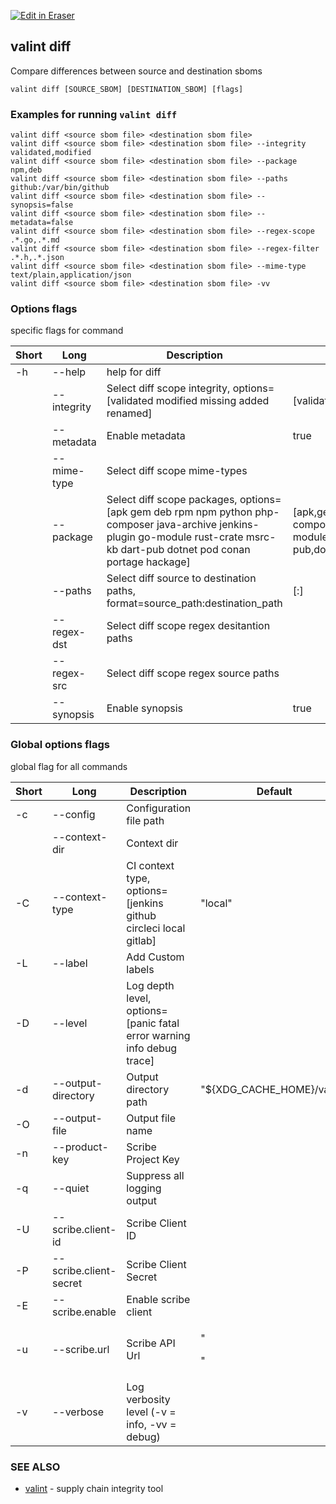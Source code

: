 <p><a target="_blank" href="https://app.eraser.io/workspace/v8cIKaYXW0lhjeJJyGJb" id="edit-in-eraser-github-link"><img alt="Edit in Eraser" src="https://firebasestorage.googleapis.com/v0/b/second-petal-295822.appspot.com/o/images%2Fgithub%2FOpen%20in%20Eraser.svg?alt=media&amp;token=968381c8-a7e7-472a-8ed6-4a6626da5501"></a></p>

## valint diff
Compare differences between source and destination sboms

```
valint diff [SOURCE_SBOM] [DESTINATION_SBOM] [flags]
```
### Examples for running `valint diff` 
```
valint diff <source sbom file> <destination sbom file>
valint diff <source sbom file> <destination sbom file> --integrity validated,modified
valint diff <source sbom file> <destination sbom file> --package npm,deb
valint diff <source sbom file> <destination sbom file> --paths github:/var/bin/github
valint diff <source sbom file> <destination sbom file> --synopsis=false
valint diff <source sbom file> <destination sbom file> --metadata=false
valint diff <source sbom file> <destination sbom file> --regex-scope .*.go,.*.md
valint diff <source sbom file> <destination sbom file> --regex-filter .*.h,.*.json
valint diff <source sbom file> <destination sbom file> --mime-type text/plain,application/json
valint diff <source sbom file> <destination sbom file> -vv
```
### Options flags
specific flags for command

| Short | Long | Description | Default |
| ----- | ----- | ----- | ----- |
| -h | --help | help for diff |  |
|  | --integrity | Select diff scope integrity, options=[validated modified missing added renamed] | [validated,modified,missing,added,renamed] |
|  | --metadata | Enable metadata | true |
|  | --mime-type | Select diff scope mime-types |  |
|  | --package | Select diff scope packages, options=[apk gem deb rpm npm python php-composer java-archive jenkins-plugin go-module rust-crate msrc-kb dart-pub dotnet pod conan portage hackage] | [apk,gem,deb,rpm,npm,python,php-composer,java-archive,jenkins-plugin,go-module,rust-crate,msrc-kb,dart-pub,dotnet,pod,conan,portage,hackage] |
|  | --paths | Select diff source to destination paths, format=source_path:destination_path | [:] |
|  | --regex-dst | Select diff scope regex desitantion paths |  |
|  | --regex-src | Select diff scope regex source paths |  |
|  | --synopsis | Enable synopsis | true |
### Global options flags
global flag for all commands

| Short | Long | Description | Default |
| ----- | ----- | ----- | ----- |
| -c | --config | Configuration file path |  |
|  | --context-dir | Context dir |  |
| -C | --context-type | CI context type, options=[jenkins github circleci local gitlab] | "local" |
| -L | --label | Add Custom labels |  |
| -D | --level | Log depth level, options=[panic fatal error warning info debug trace] |  |
| -d | --output-directory | Output directory path | "${XDG_CACHE_HOME}/valint" |
| -O | --output-file | Output file name |  |
| -n | --product-key | Scribe Project Key |  |
| -q | --quiet | Suppress all logging output |  |
| -U | --scribe.client-id | Scribe Client ID |  |
| -P | --scribe.client-secret | Scribe Client Secret |  |
| -E | --scribe.enable | Enable scribe client |  |
| -u | --scribe.url | Scribe API Url | <p>"</p><p>"</p> |
| -v | --verbose | Log verbosity level (-v = info, -vv = debug) |  |
### SEE ALSO
- [﻿valint](valint.md)  - supply chain integrity tool




<!--- Eraser file: https://app.eraser.io/workspace/v8cIKaYXW0lhjeJJyGJb --->